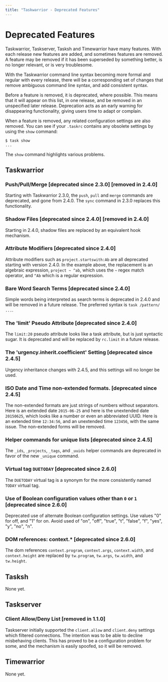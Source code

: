 ```yaml
---
title: "Taskwarrior - Deprecated Features"
---
```


# Deprecated Features

Taskwarrior, Taskserver, Tasksh and Timewarrior have many features.
With each release new features are added, and sometimes features are removed.
A feature may be removed if it has been superseded by something better, is no longer relevant, or is very troublesome.

With the Taskwarrior command line syntax becoming more formal and regular with every release, there will be a corresponding set of changes that remove ambiguous command line syntax, and add consistent syntax.

Before a feature is removed, it is deprecated, where possible.
This means that it will appear on this list, in one release, and be removed in an unspecified later release.
Deprecation acts as an early warning for disappearing functionality, giving users time to adapt or complain.

When a feature is removed, any related configuration settings are also removed.
You can see if your `.taskrc` contains any obsolete settings by using the `show` command:

```
$ task show
...
```

The `show` command highlights various problems.

## Taskwarrior

### Push/Pull/Merge [deprecated since 2.3.0] [removed in 2.4.0]

Starting with Taskwarrior 2.3.0, the `push`, `pull` and `merge` commands are deprecated, and gone from 2.4.0.
The `sync` command in 2.3.0 replaces this functionality.

### Shadow Files [deprecated since 2.4.0] [removed in 2.4.0]

Starting in 2.4.0, shadow files are replaced by an equivalent hook mechanism.

### Attribute Modifiers [deprecated since 2.4.0]

Attribute modifiers such as `project.startswith:Ab` are all deprecated starting with version 2.4.0.
In the example above, the replacement is an algebraic expression, `project ~ ^ab`, which uses the `~` regex match operator, and `^Ab` which is a regular expression.

### Bare Word Search Terms [deprecated since 2.4.0]

Simple words being interpreted as search terms is deprecated in 2.4.0 and will be removed in a future release.
The preferred syntax is `task /pattern/ ...`.

### The \'limit\' Pseudo Attribute [deprecated since 2.4.0]

The `limit:20` pseudo attribute looks like a task attribute, but is just syntactic sugar.
It is deprecated and will be replaced by `rc.limit` in a future release.

### The \'urgency.inherit.coefficient\' Setting [deprecated since 2.4.5]

Urgency inheritance changes with 2.4.5, and this settings will no longer be used.

### ISO Date and Time non-extended formats. [deprecated since 2.4.5]

The non-extended formats are just strings of numbers without separators.
Here is an extended date `2015-06-25` and here is the unextended date `20150625`, which looks like a number or even an abbreviated UUID.
Here is an extended time `12:34:56`, and an unextended time `123456`, with the same issue.
The non-extended forms will be removed.

### Helper commands for unique lists [deprecated since 2.4.5]

The `_ids`, `_projects`, `_tags`, and `_uuids` helper commands are deprecated in favor of the new `_unique` command.

### Virtual tag `DUETODAY` [deprecated since 2.6.0]

The `DUETODAY` virtual tag is a synonym for the more consistently named `TODAY` virtual tag.

### Use of Boolean configuration values other than `0` or `1` [deprecated since 2.6.0]

Deprecated use of alternate Boolean configuration settings.
Use values \"0\" for off, and \"1\" for on.
Avoid used of \"on\", \"off\", \"true\", \"t\", \"false\", \"f\", \"yes\", \"y\", \"no\", \"n\".

### DOM references: context.\* [deprecated since 2.6.0]

The dom references `context.program`, `context.args`, `context.width`, and `context.height` are replaced by `tw.program`, `tw.args`, `tw.width`, and `tw.height`.

## Tasksh

None yet.

## Taskserver

### Client Allow/Deny List [removed in 1.1.0]

Taskserver initially supported the `client.allow` and `client.deny` settings which filtered connections.
The intention was to be able to decline misbehaving clients.
This has proved to be a configuration problem for some, and the mechanism is easily spoofed, so it will be removed.

## Timewarrior

None yet.
